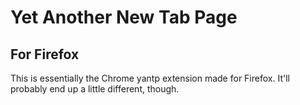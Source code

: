 # Yet Another New Tab Page
## For Firefox

This is essentially the Chrome yantp extension made for Firefox. It'll probably
end up a little different, though.
